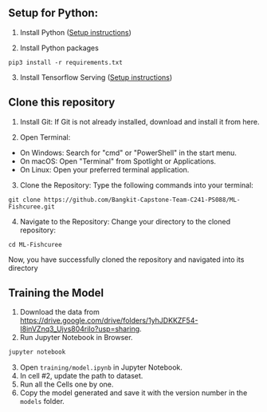## Setup for Python:

1. Install Python ([Setup instructions](https://wiki.python.org/moin/BeginnersGuide))

2. Install Python packages

```
pip3 install -r requirements.txt
```

3. Install Tensorflow Serving ([Setup instructions](https://www.tensorflow.org/tfx/serving/setup))


## Clone this repository
1. Install Git:
If Git is not already installed, download and install it from here.

2. Open Terminal:

- On Windows: Search for "cmd" or "PowerShell" in the start menu.
- On macOS: Open "Terminal" from Spotlight or Applications.
- On Linux: Open your preferred terminal application.

3. Clone the Repository:
Type the following commands into your terminal:
```
git clone https://github.com/Bangkit-Capstone-Team-C241-PS088/ML-Fishcuree.git
```

4. Navigate to the Repository:
Change your directory to the cloned repository:
```
cd ML-Fishcuree
```

Now, you have successfully cloned the repository and navigated into its directory



## Training the Model

1. Download the data from https://drive.google.com/drive/folders/1yhJDKKZF54-I8inVZnq3_Ujvs804riIo?usp=sharing.
2. Run Jupyter Notebook in Browser.

```bash
jupyter notebook
```

3. Open `training/model.ipynb` in Jupyter Notebook.
4. In cell #2, update the path to dataset.
5. Run all the Cells one by one.
6. Copy the model generated and save it with the version number in the `models` folder.
